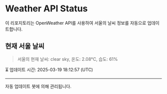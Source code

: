
# Weather API Status

이 리포지토리는 OpenWeather API를 사용하여 서울의 날씨 정보를 자동으로 업데이트합니다.

## 현재 서울 날씨
> 서울의 현재 날씨: clear sky, 온도: 2.08°C, 습도: 61%

⏳ 업데이트 시간: 2025-03-19 18:12:57 (UTC)

---
자동 업데이트 봇에 의해 관리됩니다.
